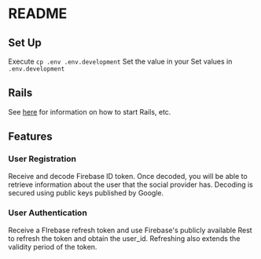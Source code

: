 # README

## Set Up

Execute `cp .env .env.development`
Set the value in your Set values in `.env.development`

## Rails

See [here](https://guides.rubyonrails.org/index.html) for information on how to start Rails, etc.

## Features

### User Registration

Receive and decode Firebase ID token.
Once decoded, you will be able to retrieve information about the user that the social provider has.
Decoding is secured using public keys published by Google.

### User Authentication

Receive a FIrebase refresh token and use Firebase's publicly available Rest to refresh the token and obtain the user_id.
Refreshing also extends the validity period of the token.
